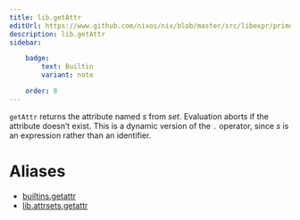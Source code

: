 ```yaml
---
title: lib.getAttr
editUrl: https://www.github.com/nixos/nix/blob/master/src/libexpr/primops.cc
description: lib.getAttr
sidebar:

    badge:
        text: Builtin
        variant: note

    order: 8
---
```


`getAttr` returns the attribute named *s* from *set*. Evaluation
aborts if the attribute doesn’t exist. This is a dynamic version of
the `.` operator, since *s* is an expression rather than an
identifier.


# Aliases

- [builtins.getattr](/nix-doc-comments/reference/builtins/builtins-getattr)
- [lib.attrsets.getattr](/nix-doc-comments/reference/lib/attrsets/lib-attrsets-getattr)


